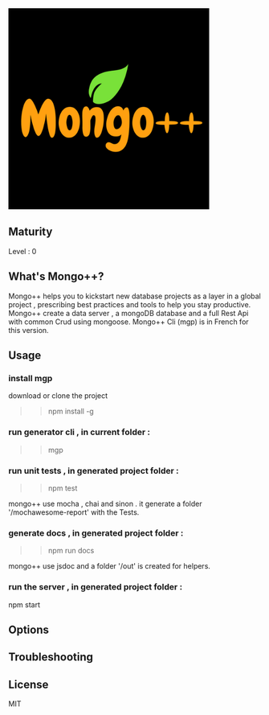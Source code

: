 
<img src="MGP.png" width="400">

## Maturity
Level : 0

## What's Mongo++?
Mongo++ helps you to kickstart new database projects as a layer in a global project , prescribing best practices and tools to help you stay productive.
Mongo++ create a data server , a mongoDB database and a full Rest Api with common Crud using mongoose.
Mongo++ Cli (mgp) is in French for this version.

## Usage

### install mgp
download or clone the project

>> npm install -g

### run generator cli , in current folder :
>> mgp

### run unit tests , in generated project folder :
>> npm test

mongo++ use mocha , chai and sinon . it generate a folder '/mochawesome-report' with the Tests.

### generate docs , in generated project folder :
>> npm run docs

mongo++ use jsdoc and a folder '/out' is created for helpers.

### run the server , in generated project folder :
npm start

## Options


## Troubleshooting


## License
MIT

